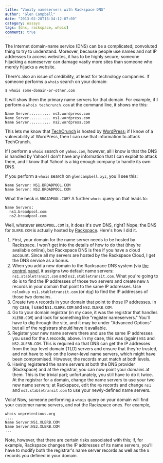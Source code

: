 ```yaml
---
title: "Vanity nameservers with Rackspace DNS"
author: "Glen Campbell"
date: "2013-02-28T13:34:12-07:00"
category: essays
tags: [dns, rackspace, whois]
comments: true
---
```

The Internet domain-name service (DNS) can be a complicated, convoluted thing to try to understand. Moreover, because people use names and not IP addresses to access websites, it has to be highly secure; someone hijacking a nameserver can damage vastly more sites than someone who merely hijacks a website.

There's also an issue of credibility, at least for technology companies. If someone performs a `whois` search on your domain:

`$ whois some-domain-or-other.com`

It will show them the primary name servers for that domain. For example, if I perform a `whois techcrunch.com` at the command line, it shows me this:

    Name Server.......... ns3.wordpress.com
    Name Server.......... ns1.wordpress.com
    Name Server.......... ns2.wordpress.com


This lets me know that [TechCrunch](http://techcrunch.com) is hosted by [WordPress](http://www.wordpress.com); if I know of a vulnerability at WordPress, then I can use that information to attack TechCrunch.

If I perform a `whois` search on `yahoo.com`, however, all I know is that the DNS is handled by Yahoo! I don't have any information that I can exploit to attack them, and I know that Yahoo! is a big enough company to handle its own DNS.

If you perform a `whois` search on `glencampbell.xyz`, you'll see this:

    Name Server: NS1.BROADPOOL.COM
    Name Server: NS2.BROADPOOL.COM


What the heck is `BROADPOOL.COM`? A further `whois` query on that leads to:

    Name Servers:
      ns1.broadpool.com
      ns2.broadpool.com

Well, whatever `BROADPOOL.COM` is, it does it's own DNS, right? Nope; the DNS for `XLERB.COM` is actually hosted by [Rackspace](http://www.rackspace.com). Here's how I did it.

  1. First, your domain for the name server needs to be hosted by Rackspace. I won't get into the details of how to do that (they're available online), but Rackspace DNS is free if you have a cloud account. Since all my servers are hosted by the Rackspace Cloud, I get the DNS service as a bonus.
  2. When you add a new domain to the Rackspace DNS system (via [the control panel](http://mycloud.rackspace.com), it assigns two default name servers: `ns1.stabletransit.com` and `ns2.stabletransit.com`. What you're going to do is to find the IP addresses of those two servers and create new `A` records in your domain that point to the same IP addresses. Use `nslookup ns1.stabletransit.com` (or `dig`) to find the IP addresses of those two domains.
  3. Create two `A` records in your domain that point to those IP addresses. In my case, I used `NS1.XLERB.COM` and `NS2.XLERB.COM`.
  4. Go to your domain registrar (in my case, it was the registrar that handles `XLERB.COM`) and look for something like "register nameservers." You'll have to dig through the site, and it may be under "Advanced Options" but all of the registrars should have it available.
  5. Register your new name servers there and use the same IP addresses you used for the `A` records, above. In my case, this was (again) `NS1` and `NS2.XLERB.COM`. This is required so that DNS can get the IP addresses from the top-level domain (TLD) servers and ensure that they're trusted, and not have to rely on the lower-level name servers, which might have been compromised. However, the records must match at both levels.
  6. Having registered the name servers at both the DNS provider (Rackspace) and at the registrar, you can now point your domains at them. This is the trivial part; unfortunately, you still have to do it twice. At the registrar for a domain, change the name servers to use your two new name servers; at Rackspace, edit the `NS` records and change `ns1` and `ns2.stabletransit.com` to use your newly-defined name servers.

Voila! Now, someone performing a `whois` query on your domain will find your customer name servers, and not the Rackspace ones. For example,

    whois unpretentious.org
    ....
    Name Server:NS1.XLERB.COM
    Name Server:NS2.XLERB.COM
    ...


Note, however, that there are certain risks associated with this; if, for example, Rackspace changes the IP addresses of its name servers, you'll have to modify both the registrar's name server records as well as the `A` records you defined in your domain.
